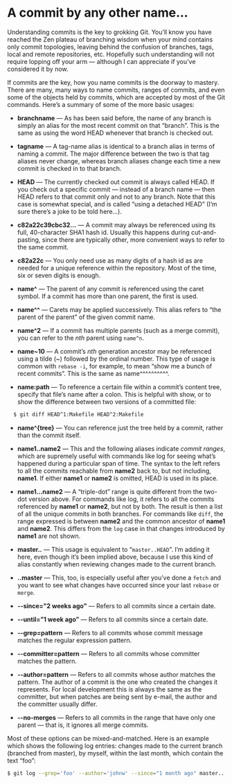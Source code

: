 # A commit by any other name...

Understanding commits is the key to grokking Git. You’ll know you have reached the Zen plateau of branching wisdom when your mind contains only commit topologies, leaving behind the confusion of branches, tags, local and remote repositories, etc. Hopefully such understanding will not require lopping off your arm — although I can appreciate if you’ve considered it by now.

If commits are the key, how you name commits is the doorway to mastery. There are many, many ways to name commits, ranges of commits, and even some of the objects held by commits, which are accepted by most of the Git commands. Here’s a summary of some of the more basic usages:

* **branchname** — As has been said before, the name of any branch is simply an alias for the most recent commit on that “branch”. This is the same as using the word HEAD whenever that branch is checked out.

* **tagname** — A tag-name alias is identical to a branch alias in terms of naming a commit. The major difference between the two is that tag aliases never change, whereas branch aliases change each time a new commit is checked in to that branch.

* **HEAD** — The currently checked out commit is always called HEAD. If you check out a specific commit — instead of a branch name — then HEAD refers to that commit only and not to any branch. Note that this case is somewhat special, and is called “using a detached HEAD” (I’m sure there’s a joke to be told here...).

* **c82a22c39cbc32...** — A commit may always be referenced using its full, 40-character SHA1 hash id. Usually this happens during cut-and-pasting, since there are typically other, more convenient ways to refer to the
same commit.

* **c82a22c** — You only need use as many digits of a hash id as are needed for a unique reference within the repository. Most of the time, six or seven digits is enough.

* **name^** — The parent of any commit is referenced using the caret symbol. If a commit has more than one parent, the first is used.

* **name^^** — Carets may be applied successively. This alias refers to “the parent of the parent” of the given commit name.

* **name^2** — If a commit has multiple parents (such as a merge commit), you can refer to the _nth_ parent using `name^n`.

* **name~10** — A commit’s _nth_ generation ancestor may be referenced using a tilde (~) followed by the ordinal number. This type of usage is common with `rebase -i`, for example, to mean “show me a bunch of recent commits”. This is the same as name^^^^^^^^^^.

* **name:path** — To reference a certain file within a commit’s content tree, specify that file’s name after a colon. This is helpful with show, or to show the difference between two versions of a committed file:

```bash
  $ git diff HEAD^1:Makefile HEAD^2:Makefile
```

* **name^{tree}** — You can reference just the tree held by a commit, rather than the commit itself.

* **name1..name2** — This and the following aliases indicate _commit ranges_, which are supremely useful with commands like log for seeing what’s happened during a particular span of time. The syntax to the left refers to all the commits reachable from **name2** back to, but not including, **name1**. If either **name1** or **name2** is omitted, HEAD is used in its place.

* **name1...name2** — A “triple-dot” range is quite different from the two-dot version above. For commands like log, it refers to all the commits referenced by **name1** or **name2**, but not by both. The result is then a list of all the unique commits in both branches. For commands like `diff`, the range expressed is between **name2** and the common ancestor of **name1** and **name2**. This differs from the `log` case in that changes introduced by **name1** are not shown.

* **master..** — This usage is equivalent to “`master..HEAD`”. I’m adding it here, even though it’s been implied above, because I use this kind of alias constantly when reviewing changes made to the current branch.

* **..master** — This, too, is especially useful after you’ve done a `fetch` and you want to see what changes have occurred since your last `rebase` or `merge`.

* **--since="2 weeks ago"** — Refers to all commits since a certain date.

* **--until=”1 week ago”** — Refers to all commits since a certain date.

* **--grep=pattern** — Refers to all commits whose commit message matches the regular expression pattern.

* **--committer=pattern** — Refers to all commits whose committer matches the pattern.

* **--author=pattern** — Refers to all commits whose author matches the pattern. The author of a commit is the one who created the changes it represents. For local development this is always the same as the committer, but when patches are being sent by e-mail, the author and the committer usually differ.

* **--no-merges** — Refers to all commits in the range that have only one parent — that is, it ignores all merge commits.

Most of these options can be mixed-and-matched. Here is an example which shows the following log entries: changes made to the current branch (branched from master), by myself, within the last month, which contain the text “foo”:

```bash
$ git log --grep='foo' --author='johnw' --since="1 month ago" master..
```
